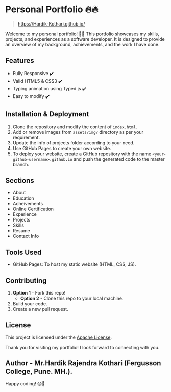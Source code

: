 # Personal Portfolio 🔥🔥
>https://Hardik-Kothari.github.io/

Welcome to my personal portfolio! 🎉🚀 This portfolio showcases my skills, projects, and experiences as a software developer. It is designed to provide an overview of my background, achievements, and the work I have done.

## Features

- Fully Responsive ✔️
- Valid HTML5 & CSS3 ✔️
- Typing animation using Typed.js ✔️
- Easy to modify ✔️

## Installation & Deployment

1. Clone the repository and modify the content of `index.html`.
2. Add or remove images from `assets/img/` directory as per your requirement.
3. Update the info of projects folder according to your need.
4. Use GitHub Pages to create your own website.
5. To deploy your website, create a GitHub repository with the name `<your-github-username>.github.io` and push the generated code to the master branch.

## Sections

- About
- Education
- Acheivements
- Online Certification
- Experience
- Projects
- Skills
- Resume
- Contact Info

## Tools Used

- GitHub Pages: To host my static website (HTML, CSS, JS).

## Contributing

1. **Option 1** - Fork this repo!
   - **Option 2** - Clone this repo to your local machine.
2. Build your code.
3. Create a new pull request.

## License

This project is licensed under the [Apache License](LICENSE).

Thank you for visiting my portfolio! I look forward to connecting with you.

## Author - Mr.Hardik Rajendra Kothari (Fergusson College, Pune. MH.).
Happy coding! 😊🚀